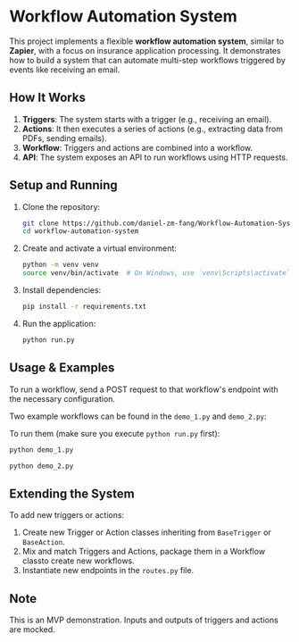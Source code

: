 # Workflow Automation System

This project implements a flexible **workflow automation system**, similar to **Zapier**, with a focus on insurance application processing. It demonstrates how to build a system that can automate multi-step workflows triggered by events like receiving an email.

## How It Works

1. **Triggers**: The system starts with a trigger (e.g., receiving an email).
2. **Actions**: It then executes a series of actions (e.g., extracting data from PDFs, sending emails).
3. **Workflow**: Triggers and actions are combined into a workflow.
4. **API**: The system exposes an API to run workflows using HTTP requests.

## Setup and Running

1. Clone the repository:

   ```bash
   git clone https://github.com/daniel-zm-fang/Workflow-Automation-System.git
   cd workflow-automation-system
   ```

2. Create and activate a virtual environment:

   ```bash
   python -m venv venv
   source venv/bin/activate  # On Windows, use `venv\Scripts\activate`
   ```

3. Install dependencies:

   ```bash
   pip install -r requirements.txt
   ```

4. Run the application:

   ```bash
   python run.py
   ```

## Usage & Examples

To run a workflow, send a POST request to that workflow's endpoint with the necessary configuration.

Two example workflows can be found in the `demo_1.py` and `demo_2.py`:

To run them (make sure you execute `python run.py` first):

```bash
python demo_1.py

python demo_2.py
```

## Extending the System

To add new triggers or actions:

1. Create new Trigger or Action classes inheriting from `BaseTrigger` or `BaseAction`.
2. Mix and match Triggers and Actions, package them in a Workflow classto create new workflows.
3. Instantiate new endpoints in the `routes.py` file.

## Note

This is an MVP demonstration. Inputs and outputs of triggers and actions are mocked.
